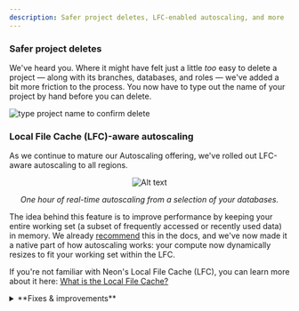 ```yaml
---
description: Safer project deletes, LFC-enabled autoscaling, and more
---
```


### Safer project deletes

We've heard you. Where it might have felt just a little _too_ easy to delete a project &#8212; along with its branches, databases, and roles &#8212; we've added a bit more friction to the process. You now have to type out the name of your project by hand before you can delete.

![type project name to confirm delete](/docs/relnotes/confirm_delete.png)

### Local File Cache (LFC)-aware autoscaling

As we continue to mature our Autoscaling offering, we've rolled out LFC-aware autoscaling to all regions.

<div align="center">
  <img src="/docs/relnotes/autoscaling_real.png" alt="Alt text" />
  <p style={{ marginTop: '-15px', fontSize: '80%' }}><em>One hour of real-time autoscaling from a selection of your databases.</em></p>
</div>

The idea behind this feature is to improve performance by keeping your entire working set (a subset of frequently accessed or recently used data) in memory. We already [recommend](/docs/manage/endpoints#sizing-your-compute-based-on-the-working-set) this in the docs, and we've now made it a native part of how autoscaling works: your compute now dynamically resizes to fit your working set within the LFC.

If you're not familiar with Neon's Local File Cache (LFC), you can learn more about it here: [What is the Local File Cache?](/docs/extensions/neon#what-is-the-local-file-cache)

<details>
<summary>**Fixes & improvements**</summary>

- The authorization flow initiated by `neonctl auth` now asks for additional permissions. This update is part of the groundwork for the upcoming Early Access release for Organization accounts. Stay tuned!
- We now dynamically set the maximum size of the LFC (Local File Cache) according to your compute's max vCPU. Previously, the max size was set to a static 100 GiB, which sometimes caused compute to run out of space in the LFC disk.
- We've renamed our **Free Tier** to **Free Plan** everywhere: our website, our docs, and our console.
- Fixed a mismatch between a selected timezone range (UTC) and the local timezone showing on different graphs on the Monitoring page, which sometimes caused misleading reports or missing data.

</details>
